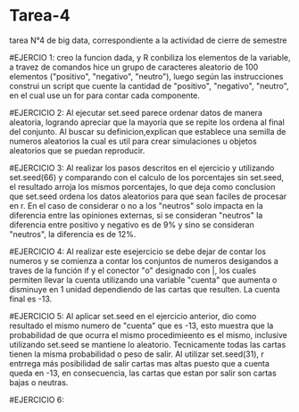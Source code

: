 ﻿# Tarea-4
tarea N°4 de big data, correspondiente a la actividad de cierre de semestre

#EJERCIO 1:
 creo la funcion dada, y R conbiliza los elementos de la variable, a travez de comandos
hice un grupo de caracteres aleatorio de 100 elementos ("positivo", "negativo", "neutro"), luego según las instrucciones construi un script que cuente la cantidad de "positivo", "negativo", "neutro", en el cual use un for para contar cada componente. 

#EJERCICIO 2:
 Al ejecutar set.seed parece ordenar datos de manera aleatoria, logrando apreciar que la mayoria que se repite los ordena al final del conjunto. Al buscar su definicion,explican que establece una semilla de numeros aleatorios la cual es util para crear simulaciones u objetos aleatorios que se puedan reproducir.

#EJERCICIO 3:
  Al realizar los pasos descritos en el ejercicio y utilizando set.seed(66) y comparando con el calculo de los porcentajes sin set.seed, el resultado arroja los mismos porcentajes, lo que deja como conclusion que set.seed ordena los datos aleatorios para que sean faciles de procesar en r. En el caso de considerar o no a los "neutros" solo impacta en la diferencia entre las opiniones externas, si se consideran "neutros" la diferencia entre positivo y negativo es de 9% y sino se consideran "neutros", la diferencia es de 12%.

#EJERCICIO 4:
  Al realizar este esejercicio se debe dejar de contar los numeros y se comienza a contar los conjuntos de numeros desigandos a traves de la función if y el conector "o" designado con |, los cuales permiten llevar la cuenta utilizando una variable "cuenta" que aumenta o disminuye en 1 unidad dependiendo de las cartas que resulten. La cuenta final es -13.

#EJERCICIO 5:
  Al aplicar set.seed en el ejercicio anterior, dio como resultado el mismo numero de "cuenta" que es -13, esto muestra que la probabilidad de que ocurra el mismo procedimieento es el mismo, inclusive utilizando set.seed se mantiene lo aleatorio. Tecnicamente todas las cartas tienen la misma probabilidad o peso de salir. Al utilizar set.seed(31), r entrrega más posibilidad de salir cartas mas altas puesto que a cuenta queda en -13, en consecuencia, las cartas que estan por salir son cartas bajas o neutras.

#EJERCICIO 6:
  